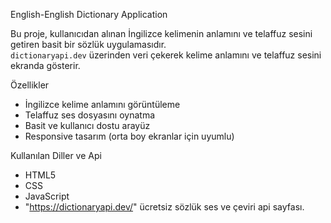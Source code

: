 English-English Dictionary Application

Bu proje, kullanıcıdan alınan İngilizce kelimenin anlamını ve telaffuz sesini getiren basit bir sözlük uygulamasıdır.  
`dictionaryapi.dev` üzerinden veri çekerek kelime anlamını ve telaffuz sesini ekranda gösterir.

 Özellikler
- İngilizce kelime anlamını görüntüleme
- Telaffuz ses dosyasını oynatma
- Basit ve kullanıcı dostu arayüz
- Responsive tasarım (orta boy ekranlar için uyumlu)

 Kullanılan Diller ve Api
- HTML5 
- CSS 
- JavaScript 
- "https://dictionaryapi.dev/" ücretsiz sözlük ses ve çeviri api sayfası.
